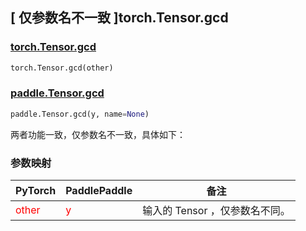 ## [ 仅参数名不一致 ]torch.Tensor.gcd

### [torch.Tensor.gcd](https://pytorch.org/docs/stable/generated/torch.Tensor.gcd.html?highlight=torch+tensor+gcd#torch.Tensor.gcd)

```python
torch.Tensor.gcd(other)
```

### [paddle.Tensor.gcd](https://www.paddlepaddle.org.cn/documentation/docs/zh/api/paddle/Tensor_cn.html#gcd-x-y-name-none)

```python
paddle.Tensor.gcd(y, name=None)
```

两者功能一致，仅参数名不一致，具体如下：
### 参数映射
| PyTorch                          | PaddlePaddle                 | 备注                                                   |
|----------------------------------|------------------------------| ------------------------------------------------------ |
| <font color='red'> other </font> | <font color='red'> y </font> | 输入的 Tensor ，仅参数名不同。                                     |
